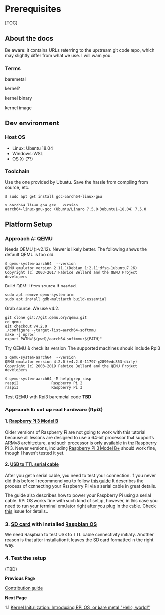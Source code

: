 # Prerequisites

[TOC]

## About the docs

Be aware: it contains URLs referring to the upstream git code repo, which may slightly differ from what we use. I will warn you. 

### Terms

baremetal

kernel?

kernel binary 

kernel image

## Dev environment

### Host OS

- Linux: Ubuntu 18.04
- Windows: WSL 
- OS X: (??)

### Toolchain

Use the one provided by Ubuntu. Save the hassle from compiling from source, etc.

```
$ sudo apt get install gcc-aarch64-linux-gnu 

$ aarch64-linux-gnu-gcc --version
aarch64-linux-gnu-gcc (Ubuntu/Linaro 7.5.0-3ubuntu1~18.04) 7.5.0
```

## Platform Setup 

### Approach A: QEMU

Needs QEMU (>v2.12). Newer is likely better. The following shows the default QEMU is too old. 

```
$ qemu-system-aarch64  --version
QEMU emulator version 2.11.1(Debian 1:2.11+dfsg-1ubuntu7.26)
Copyright (c) 2003-2017 Fabrice Bellard and the QEMU Project developers
```

Build QEMU from source if needed. 

```
sudo apt remove qemu-system-arm
sudo apt install gdb-multiarch build-essential
```

Grab source.  We use v4.2. 
```
git clone git://git.qemu.org/qemu.git
cd qemu
git checkout v4.2.0
./configure --target-list=aarch64-softmmu
make -j`nproc`
export PATH="$(pwd)/aarch64-softmmu:${PATH}"
```

Try QEMU & check its version. The supported machines should include Rpi3
```
$ qemu-system-aarch64  --version
QEMU emulator version 4.2.0 (v4.2.0-11797-g2890edc853-dirty)
Copyright (c) 2003-2019 Fabrice Bellard and the QEMU Project developers

$ qemu-system-aarch64 -M help|grep rasp
raspi2               Raspberry Pi 2
raspi3               Raspberry Pi 3
```

Test QEMU with Rpi3 baremetal code
**TBD**

### Approach B:  set up real hardware (Rpi3)

#### 1. [Raspberry Pi 3 Model B](https://www.raspberrypi.org/products/raspberry-pi-3-model-b/)

Older versions of Raspberry Pi are not going to work with this tutorial because all lessons are designed to use a 64-bit processor that supports ARMv8 architecture, and such processor is only available in the Raspberry Pi 3. Newer versions, including [Raspberry Pi 3 Model B+](https://www.raspberrypi.org/products/raspberry-pi-3-model-b-plus/) should work fine, though I haven't tested it yet.

#### 2. [USB to TTL serial cable](https://www.amazon.com/s/ref=nb_sb_noss_2?url=search-alias%3Daps&field-keywords=usb+to+ttl+serial+cable&rh=i%3Aaps%2Ck%3Ausb+to+ttl+serial+cable) 

After you get a serial cable, you need to test your connection. If you never did this before I recommend you to follow [this guide](https://cdn-learn.adafruit.com/downloads/pdf/adafruits-raspberry-pi-lesson-5-using-a-console-cable.pdf) It describes the process of connecting your Raspberry PI via a serial cable in great details. 

The guide also describes how to power your Raspberry Pi using a serial cable. RPi OS works fine with such kind of setup, however, in this case you need to run your terminal emulator right after you plug in the cable. Check [this](https://github.com/s-matyukevich/raspberry-pi-os/issues/2)
 issue for details..

### 3. [SD card](https://www.raspberrypi.org/documentation/installation/sd-cards.md) with installed [Raspbian OS](https://www.raspberrypi.org/downloads/raspbian/)

We need Raspbian to test USB to TTL cable connectivity initially. Another reason is that after installation it leaves the SD card formatted in the right way.

### 4. Test the setup

(TBD)

<!--### 4. Docker
Strictly speaking, Docker is not a required dependency. It is just convenient to use Docker to build source code of the lessons, especially for Mac and Windows users. Each lesson has `build.sh` script (or `build.bat` for windows users) This script uses Docker to build source code of the lesson. Instructions how to install docker for your platform can be found on the [official docker website]
(https://docs.docker.com/engine/installation/)  If for some reasons you want to avoid using Docker, you can install the [make utility](http://www.math.tau.ac.il/~danha/courses/software1/make-intro.html) as well as  `aarch64-linux-gnu` toolchain. If you are using Ubuntu you just need to install `gcc-aarch64-linux-gnu` and `build-essential` packages.
-->

**Previous Page**

[Contribution guide](../docs/Contributions.md)

**Next Page**

1.1 [Kernel Initialization: Introducing RPi OS, or bare metal "Hello, world!"](../docs/lesson01/rpi-os.md)
